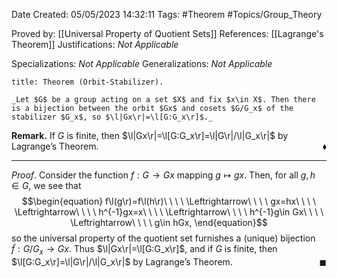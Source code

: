 <div class="topSpace"></div>

Date Created: 05/05/2023 14:32:11
Tags: #Theorem #Topics/Group_Theory

Proved by: [[Universal Property of Quotient Sets]]
References: [[Lagrange's Theorem]]
Justifications: _Not Applicable_

Specializations: _Not Applicable_
Generalizations: _Not Applicable_

``` ad-Theorem
title: Theorem (Orbit-Stabilizer).

_Let $G$ be a group acting on a set $X$ and fix $x\in X$. Then there is a bijection between the orbit $Gx$ and cosets $G/G_x$ of the stabilizer $G_x$, so $\l|Gx\r|=\l[G:G_x\r]$._

```

**Remark.** If $G$ is finite, then $\l|Gx\r|=\l[G:G_x\r]=\l|G\r|/\l|G_x\r|$ by Lagrange$\textrm{'}$s Theorem.<span style="float:right;">$\blacklozenge$</span>

---

_Proof_. Consider the function $f:G\to Gx$ mapping $g\mapsto gx$. Then, for all $g,h\in G$, we see that
$$\begin{equation}
    f\l(g\r)=f\l(h\r)\ \ \ \ \Leftrightarrow\ \ \ \ gx=hx\ \ \ \ \Leftrightarrow\ \ \ \ h^{-1}gx=x\ \ \ \ \Leftrightarrow\ \ \ \ h^{-1}g\in Gx\ \ \ \ \Leftrightarrow\ \ \ \ g\in hGx,
\end{equation}$$
so the universal property of the quotient set furnishes a (unique) bijection $\tilde{f}:G/G_x\to Gx$. Thus $\l|Gx\r|=\l[G:G_x\r]$, and if $G$ is finite, then $\l[G:G_x\r]=\l|G\r|/\l|G_x\r|$ by Lagrange$\textrm{'}$s Theorem.<span style="float:right;">$\blacksquare$</span>
